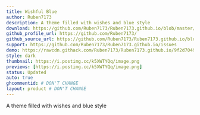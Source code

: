 ```yaml
---
title: Wishful Blue
author: Ruben7173
description: A theme filled with wishes and blue style
download: https://github.com/Ruben7173/Ruben7173.github.io/blob/master/BetterDiscord-Themes/wishful-blue/wishful-blue.theme.css
github_profile_url: https://github.com/Ruben7173/
github_source_url: https://github.com/Ruben7173/Ruben7173.github.io/blob/master/BetterDiscord-Themes/wishful-blue/wishful-blue.theme.css 
support: https://github.com/Ruben7173/Ruben7173.github.io/issues
demo: https://rawcdn.githack.com/Ruben7173/Ruben7173.github.io/9f2d7049cb331802eba43f9d3dca6418cd8cd93b/BetterDiscord-Themes/wishful-blue/wishful-blue.theme.css
style: dark
thumbnail: https://i.postimg.cc/k5XWTYQq/image.png
previews: [https://i.postimg.cc/k5XWTYQq/image.png]
status: Updated
auto: true
ghcommentid: # DON'T CHANGE
layout: product # DON'T CHANGE
---
```

A theme filled with wishes and blue style